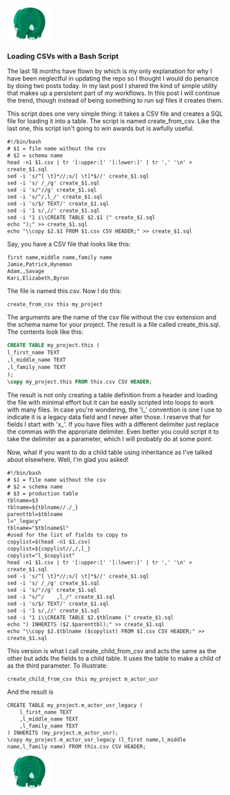 [![Return to Index](https://raw.githubusercontent.com/roganhamby/emeraldelephant/master/Azzuri_tiny.png)](index.html)

### <a name="loadcsv"></a> Loading CSVs with a Bash Script

The last 18 months have flown by which is my only explanation for why I have been neglectful in updating the repo so I thought I would do penance by doing two posts today. In my last post I shared the kind of simple utility that makes up a persistent part of my workflows. In this post I will continue the trend, though instead of being something to run sql files it creates them.

This script does one very simple thing: it takes a CSV file and creates a SQL file for loading it into a table. The script is named create_from_csv. Like the last one, this script isn't going to win awards but is awfully useful.

```console
#!/bin/bash
# $1 = file name without the csv 
# $2 = schema name 
head -n1 $1.csv | tr '[:upper:]' '[:lower:]' | tr ',' '\n' > create_$1.sql
sed -i 's/^[ \t]*//;s/[ \t]*$//' create_$1.sql
sed -i 's/ /_/g' create_$1.sql
sed -i 's/"//g' create_$1.sql
sed -i 's/^/,l_/' create_$1.sql
sed -i 's/$/ TEXT/' create_$1.sql
sed -i '1 s/,//' create_$1.sql
sed -i "1 i\\CREATE TABLE $2.$1 (" create_$1.sql
echo ");" >> create_$1.sql
echo "\\copy $2.$1 FROM $1.csv CSV HEADER;" >> create_$1.sql
```

Say, you have a CSV file that looks like this:

```
first name,middle name,family name
Jamie,Patrick,Hyneman
Adam,,Savage
Kari,Elizabeth,Byron
```

The file is named this.csv.  Now I do this: 

```console
create_from_csv this my_project
```

The arguments are the name of the csv file without the csv extension and the schema name for your project. The result is a file called create_this.sql. The contents look like this:


```sql
CREATE TABLE my_project.this (
l_first_name TEXT
,l_middle_name TEXT
,l_family_name TEXT
);
\copy my_project.this FROM this.csv CSV HEADER;
```

The result is not only creating a table definition from a header and loading the file with minimal effort but it can be easily scripted into loops to work with many files. In case you're wondering, the 'l_' convention is one I use to indicate it is a legacy data field and I never alter those. I reserve that for fields I start with 'x_'. If you have files with a different delimiter just replace the commas with the approriate delimiter. Even better you could script it to take the delimiter as a parameter, which I will probably do at some point.

Now, what if you want to do a child table using inheritance as I've talked about elsewhere. Well, I'm glad you asked!

```console
#!/bin/bash
# $1 = file name without the csv 
# $2 = schema name
# $3 = production table
tblname=$3
tblname=${tblname//./_}
parenttbl=$tblname
l="_legacy"
tblname="$tblname$l"
#used for the list of fields to copy to 
copylist=$(head -n1 $1.csv)
copylist=${copylist//,/,l_}
copylist="l_$copylist"
head -n1 $1.csv | tr '[:upper:]' '[:lower:]' | tr ',' '\n' > create_$1.sql
sed -i 's/^[ \t]*//;s/[ \t]*$//' create_$1.sql
sed -i 's/ /_/g' create_$1.sql
sed -i 's/"//g' create_$1.sql
sed -i "s/^/    ,l_/" create_$1.sql
sed -i 's/$/ TEXT/' create_$1.sql
sed -i '1 s/,//' create_$1.sql
sed -i "1 i\\CREATE TABLE $2.$tblname (" create_$1.sql
echo ") INHERITS ($2.$parenttbl);" >> create_$1.sql
echo "\\copy $2.$tblname ($copylist) FROM $1.csv CSV HEADER;" >> create_$1.sql
```

This version is what I call create_child_from_csv and acts the same as the other but adds the fields to a child table. It uses the table to make a child of as the third parameter. To illustrate:

```console 
create_child_from_csv this my_project m_actor_usr
```

And the result is 

```console 
CREATE TABLE my_project.m_actor_usr_legacy (
    l_first_name TEXT
    ,l_middle_name TEXT
    ,l_family_name TEXT
) INHERITS (my_project.m_actor_usr);
\copy my_project.m_actor_usr_legacy (l_first name,l_middle name,l_family name) FROM this.csv CSV HEADER;
```

[![Return to Index](https://raw.githubusercontent.com/roganhamby/emeraldelephant/master/Azzuri_tiny.png)](index.html)

